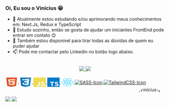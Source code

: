 ### Oi, Eu sou o Vinícius 😁

- 🌱 Atualmente estou estudando e/ou aprimorando meus conhecimentos em: Next.Js, Redux e TypeScript
- 👯 Estudo sozinho, então se gosta de ajudar um iniciantes FrontEnd pode entrar em contato 😊
- 💬 Também estou disponível para tirar todas as dúvidas de quem eu puder ajudar
- 📫 Pode me contactar pelo Linkedin no botão logo abaixo.

<br>

<div align="center">
  <a href="https://github.com/Vinicius-AMelo">
  <img height="180em" src="https://github-readme-stats.vercel.app/api?username=Vinicius-AMelo&show_icons=true&theme=midnight-purple&include_all_commits=true&count_private=true"/>
  <img height="180em" src="https://github-readme-stats.vercel.app/api/top-langs/?username=Vinicius-AMelo&layout=compact&langs_count=7&theme=midnight-purple"/>
</div>
  
  <div style="display: inline_block"><br>
  <img align="center" alt="HTML-Icon" height="30" width="40" src="https://raw.githubusercontent.com/devicons/devicon/master/icons/html5/html5-original.svg">
  <img align="center" alt="CSS-Icon" height="30" width="40" src="https://raw.githubusercontent.com/devicons/devicon/master/icons/css3/css3-original.svg">
  <img align="center" alt="Js-Icon" height="30" width="40" src="https://raw.githubusercontent.com/devicons/devicon/master/icons/javascript/javascript-plain.svg">
  <img align="center" alt="Ts-Icon" height="30" width="40" src="https://raw.githubusercontent.com/devicons/devicon/master/icons/typescript/typescript-plain.svg">
  <img align="center" alt="React-Icon" height="30" width="40" src="https://raw.githubusercontent.com/devicons/devicon/master/icons/react/react-original.svg">
  <img align="center" alt="SASS-Icon" height="30" width="40" src="https://cdn.jsdelivr.net/gh/devicons/devicon/icons/sass/sass-original.svg">
  <img align="center" alt="TailwindCSS-Icon" height="30" width="40" src="https://cdn.jsdelivr.net/gh/devicons/devicon/icons/tailwindcss/tailwindcss-plain.svg">
    <img align="right" alt="Vinícius-pic" height="150" style="border-radius:50px;" src="https://pbs.twimg.com/media/FUqEuKjXEAAXZ3h?format=jpg&name=small">
</div>
  
  ##
  
  <div> 
   <a href = "mailto:vinicius.apol.melo@gmail.com"><img src="https://img.shields.io/badge/-Gmail-%23333?style=for-the-badge&logo=gmail&logoColor=white" target="_blank"></a>
  <a href="https://www.linkedin.com/in/vin%C3%ADcius-melo-59831522a/" target="_blank"><img src="https://img.shields.io/badge/-LinkedIn-%230077B5?style=for-the-badge&logo=linkedin&logoColor=white" target="_blank"></a> 
 
</div>
